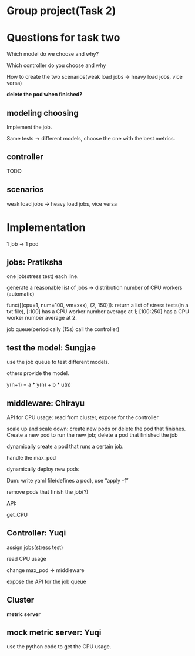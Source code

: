 # Group project(Task 2)

# Questions for task two

Which model do we choose and why?

Which controller do you choose and why

How to create the two scenarios(weak load jobs → heavy load jobs, vice versa)

**delete the pod when finished?**

## modeling choosing

Implement the job.

Same tests → different models, choose the one with the best metrics.

## controller

TODO

## scenarios

weak load jobs → heavy load jobs, vice versa

# Implementation

1 job → 1 pod

## jobs: Pratiksha

one job(stress test) each line.

generate a reasonable list of jobs → distribution number of CPU workers (automatic)

func([(cpu=1, num=100, vm=xxx), (2, 150)]): return a list of stress tests(in a txt file), [:100] has a CPU worker number average at 1; [100:250] has a CPU worker number average at 2.

job queue(periodically (15s) call the controller)

## test the model: Sungjae

use the job queue to test different models.

others provide the model.

y(n+1) = a * y(n) + b * u(n)

## middleware: Chirayu

API for CPU usage: read from cluster, expose for the controller

scale up and scale down: create new pods or delete the pod that finishes. Create a new pod to run the new job; delete a pod that finished the job

dynamically create a pod that runs a certain job.

handle the max_pod

dynamically deploy new pods

Dum: write yaml file(defines a pod), use “apply -f”

remove pods that finish the job(?)

API:

get_CPU

## Controller: Yuqi

assign jobs(stress test)

read CPU usage

change max_pod → middleware

expose the API for the job queue

## Cluster

**metric server**

## mock metric server: Yuqi

use the python code to get the CPU usage.